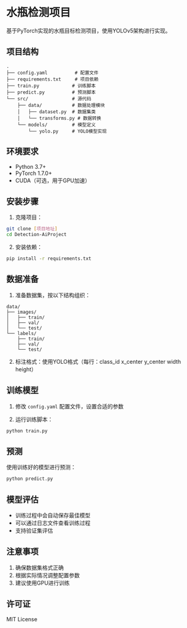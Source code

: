 # 水瓶检测项目

基于PyTorch实现的水瓶目标检测项目，使用YOLOv5架构进行实现。

## 项目结构

```
.
├── config.yaml          # 配置文件
├── requirements.txt     # 项目依赖
├── train.py            # 训练脚本
├── predict.py          # 预测脚本
└── src/                # 源代码
    ├── data/           # 数据处理模块
    │   ├── dataset.py  # 数据集类
    │   └── transforms.py # 数据转换
    └── models/         # 模型定义
        └── yolo.py     # YOLO模型实现
```

## 环境要求

- Python 3.7+
- PyTorch 1.7.0+
- CUDA（可选，用于GPU加速）

## 安装步骤

1. 克隆项目：
```bash
git clone [项目地址]
cd Detection-AiProject
```

2. 安装依赖：
```bash
pip install -r requirements.txt
```

## 数据准备

1. 准备数据集，按以下结构组织：
```
data/
├── images/
│   ├── train/
│   ├── val/
│   └── test/
└── labels/
    ├── train/
    ├── val/
    └── test/
```

2. 标注格式：使用YOLO格式（每行：class_id x_center y_center width height）

## 训练模型

1. 修改 `config.yaml` 配置文件，设置合适的参数

2. 运行训练脚本：
```bash
python train.py
```

## 预测

使用训练好的模型进行预测：
```bash
python predict.py
```

## 模型评估

- 训练过程中会自动保存最佳模型
- 可以通过日志文件查看训练过程
- 支持验证集评估

## 注意事项

1. 确保数据集格式正确
2. 根据实际情况调整配置参数
3. 建议使用GPU进行训练

## 许可证

MIT License